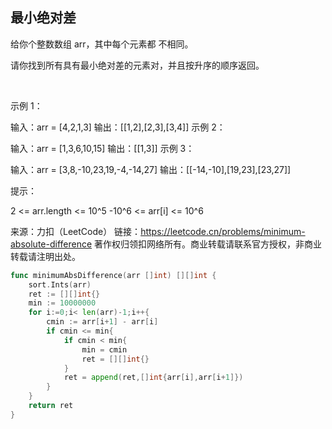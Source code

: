 ## 最小绝对差
给你个整数数组 arr，其中每个元素都 不相同。

请你找到所有具有最小绝对差的元素对，并且按升序的顺序返回。

 

示例 1：

输入：arr = [4,2,1,3]
输出：[[1,2],[2,3],[3,4]]
示例 2：

输入：arr = [1,3,6,10,15]
输出：[[1,3]]
示例 3：

输入：arr = [3,8,-10,23,19,-4,-14,27]
输出：[[-14,-10],[19,23],[23,27]]
 

提示：

2 <= arr.length <= 10^5
-10^6 <= arr[i] <= 10^6

来源：力扣（LeetCode）
链接：https://leetcode.cn/problems/minimum-absolute-difference
著作权归领扣网络所有。商业转载请联系官方授权，非商业转载请注明出处。
```go
func minimumAbsDifference(arr []int) [][]int {
    sort.Ints(arr)
    ret := [][]int{}
    min := 10000000
    for i:=0;i< len(arr)-1;i++{
        cmin := arr[i+1] - arr[i]
        if cmin <= min{
            if cmin < min{
                min = cmin
                ret = [][]int{}
            }
            ret = append(ret,[]int{arr[i],arr[i+1]})
        }
    }
    return ret
}
```
